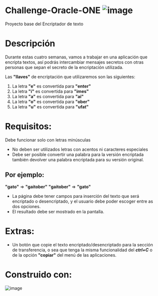 # Challenge-Oracle-ONE ![image](https://user-images.githubusercontent.com/55171316/183942549-56f466a3-b591-4cb0-a216-76c837ee0b42.png)


Proyecto base del Encriptador de texto

# Descripción
Durante estas cuatro semanas, vamos a trabajar en una aplicación que encripta textos, así podrás intercambiar mensajes secretos con otras personas que sepan el secreto de la encriptación utilizada.

Las **"llaves"** de encriptación que utilizaremos son las siguientes:

1. La letra **"e"** es convertida para **"enter"**
2. La letra **"i"** es convertida para **"imes"**
3. La letra **"a"** es convertida para **"ai"**
4. La letra **"o"** es convertida para **"ober"**
5. La letra **"u"** es convertida para **"ufat"**

# Requisitos:
Debe funcionar solo con letras minúsculas
- No deben ser utilizados letras con acentos ni caracteres especiales
- Debe ser posible convertir una palabra para la versión encriptada también devolver una palabra encriptada para su versión original.

## Por ejemplo:
**"gato"** => **"gaitober"**
**"gaitober"** => **"gato"**

-	La página debe tener campos para
inserción del texto que será encriptado o desencriptado, y el usuario debe poder escoger entre as dos opciones.
-	El resultado debe ser mostrado en la pantalla.

# Extras:
- Un botón que copie el texto encriptado/desencriptado para la sección de transferencia, o sea que tenga la misma funcionalidad del **_ctrl+C_** o de la opción **"copiar"** del menú de las aplicaciones.

 # Construido con: 
 ![image](https://user-images.githubusercontent.com/55171316/183943424-efc2e791-8959-4874-b833-cf0c66f35b81.png)


 
